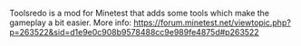 Toolsredo is a mod for Minetest that adds some tools which make the gameplay a bit easier.
More info:
https://forum.minetest.net/viewtopic.php?p=263522&sid=d1e9e0c908b9578488cc9e989fe4875d#p263522
